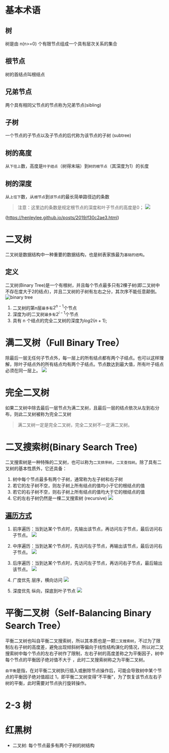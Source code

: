 # 基本术语
## 树
树是由 n(n>=0) 个有限节点组成一个具有层次关系的集合

## 根节点
树的首结点叫根结点

## 兄弟节点
两个具有相同父节点的节点称为兄弟节点(sibling) 

## 子树
一个节点的子节点以及子节点的后代称为该节点的子树 (subtree)

## 树的高度
从`下往上`数，高度是`叶子结点`（树得末端）到`树的根节点`（其深度为1）的长度

## 树的深度
从`上往下`数，从`根节点`到`该节点`的最长简单路径边的条数

> 注意：这里边的条数是规定根节点的深度和叶子节点的高度是0；
![](https://pic4.zhimg.com/80/v2-0e8c24776a03380a4db561d47f68847c_hd.jpg)

(https://henleylee.github.io/posts/2019/f30c2ae3.html)
# 二叉树
二叉树是数据结构中一种重要的数据结构，也是树表家族最为`基础的结构`。
## 定义
二叉树(Binary Tree)是一个有根树，并且每个节点最多只有2棵子树(即二叉树中不存在度大于2的结点)，并且二叉树的子树有左右之分，其次序不能任意颠倒。
![binary tree](https://henleylee.github.io/medias/study/data_structure_binary_tree.png)
1. 二叉树的第n层`最多有`$2^{n-1}$个节点  
2. 深度为i的二叉树`最多有`$2^{i-1}$个节点
3. 具有 n 个结点的完全二叉树的深度为$log2(n+1)$;

# 满二叉树（Full Binary Tree）
除最后一层无任何子节点外，每一层上的所有结点都有两个子结点。也可以这样理解，除叶子结点外的所有结点均有两个子结点。节点数达到最大值，所有叶子结点必须在同一层上。
![](https://upload-images.jianshu.io/upload_images/1630488-d87b70e0df31dc74.png?imageMogr2/auto-orient/strip|imageView2/2/w/534/format/webp)

# 完全二叉树
如果二叉树中除去最后一层节点为满二叉树，且最后一层的结点依次从左到右分布，则此二叉树被称为完全二叉树

> 满二叉树一定是完全二叉树，完全二叉树不一定满二叉树。

# 二叉搜索树(Binary Search Tree)
二叉搜索树是一种特殊的二叉树，也可以称为`二叉排序树`，`二叉查找树`。除了具有二叉树的基本性质外，它还具备：

1. 树中每个节点最多有两个子树，通常称为左子树和右子树
2. 若它的左子树不空，则左子树上所有结点的值均小于它的根结点的值
3. 若它的右子树不空，则右子树上所有结点的值均大于它的根结点的值
4. 它的左右子树仍然是一棵二叉搜索树 (recursive)
![](https://upload-images.jianshu.io/upload_images/1630488-60da433cfb7b6a03.png?imageMogr2/auto-orient/strip|imageView2/2/w/444/format/webp)

## [遍历方式](https://juejin.im/post/5bf20e10e51d4503a53fd940)
1. 前序遍历：当到达某个节点时，先输出该节点，再访问左子节点，最后访问右子节点。
   ![](https://user-gold-cdn.xitu.io/2018/11/19/1672986e90745927?imageslim)
2. 中序遍历：当到达某个节点时，先访问左子节点，再输出该节点，最后访问右子节点。
   ![](https://upload-images.jianshu.io/upload_images/1940317-51cb2fc5f97df92d.gif?imageMogr2/auto-orient/strip|imageView2/2/w/951/format/webp)
3. 后序遍历：当到达某个节点时，先访问左子节点，再访问右子节点，最后输出该节点。
   ![](https://upload-images.jianshu.io/upload_images/1940317-37d0ee8c681d55fe.gif?imageMogr2/auto-orient/strip|imageView2/2/w/951/format/webp)

4. 广度优先
   层序，横向访问
   ![](https://charlesliuyx.github.io/2018/10/22/%E3%80%90%E7%9B%B4%E8%A7%82%E7%AE%97%E6%B3%95%E3%80%91%E6%A0%91%E7%9A%84%E5%9F%BA%E6%9C%AC%E6%93%8D%E4%BD%9C/Breadth-First.png)
5. 深度优先
   纵向，探底到叶子节点
   ![](https://charlesliuyx.github.io/2018/10/22/%E3%80%90%E7%9B%B4%E8%A7%82%E7%AE%97%E6%B3%95%E3%80%91%E6%A0%91%E7%9A%84%E5%9F%BA%E6%9C%AC%E6%93%8D%E4%BD%9C/Deep-First.png)


# 平衡二叉树（Self-Balancing Binary Search Tree）
平衡二叉树也叫自平衡二叉搜索树，所以其本质也是一颗`二叉搜索树`，不过为了限制左右子树的高度差，避免出现倾斜树等偏向于线性结构演化的情况，所以对二叉搜索树中每个节点的左右子树作了限制，左右子树的高度差称之为平衡因子，树中每个节点的平衡因子绝对值不大于 ，此时二叉搜索树称之为平衡二叉树。

`自平衡`是指，在对平衡二叉树执行插入或删除节点操作后，可能会导致树中某个节点的平衡因子绝对值超过 1，即平衡二叉树变得“不平衡”，为了恢复该节点左右子树的平衡，此时需要对节点执行旋转操作。

# 2-3 树

# 红黑树

- 二叉树: 每个节点最多有两个子树的树结构
    